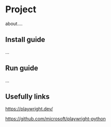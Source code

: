 # Project
about....

## Install guide
...

## Run guide
...

## Usefully links
https://playwright.dev/

https://github.com/microsoft/playwright-python